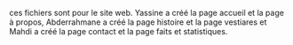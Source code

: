 ces fichiers sont pour le site web. Yassine a créé la page accueil et la page à propos, Abderrahmane a créé la page histoire et la page vestiares et Mahdi a créé la page contact et la page faits et statistiques.
